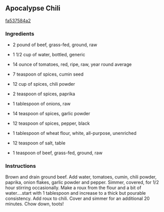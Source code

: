 ## Apocalypse Chili

[fa537584a2](http://www.food.com/recipe/apocalypse-chili-150411)

### Ingredients

 - 2 pound of beef, grass-fed, ground, raw

 - 1 1/2 cup of water, bottled, generic

 - 14 ounce of tomatoes, red, ripe, raw, year round average

 - 7 teaspoon of spices, cumin seed

 - 12 cup of spices, chili powder

 - 2 teaspoon of spices, paprika

 - 1 tablespoon of onions, raw

 - 14 teaspoon of spices, garlic powder

 - 12 teaspoon of spices, pepper, black

 - 1 tablespoon of wheat flour, white, all-purpose, unenriched

 - 12 teaspoon of salt, table

 - 1 teaspoon of beef, grass-fed, ground, raw

### Instructions

Brown and drain ground beef. Add water, tomatoes, cumin, chili powder, paprika, onion flakes, garlic powder and pepper. Simmer, covered, for 1/2 hour stirring occasionally. Make a roux from the flour and a bit of water....start with 1 tablespoon and increase to a thick but pourable consistency. Add roux to chili. Cover and simmer for an additional 20 minutes. Chow down, toots!